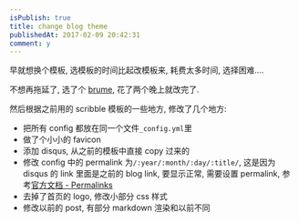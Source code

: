 ```yaml
---
isPublish: true
title: change blog theme
publishedAt: 2017-02-09 20:42:31
comment: y
---
```


早就想换个模板, 选模板的时间比起改模板来, 耗费太多时间, 选择困难....

不想再拖延了, 选了个 [brume](https://github.com/aigarsdz/brume), 花了两个晚上就改完了.

然后根据之前用的 scribble 模板的一些地方, 修改了几个地方:

+ 把所有 config 都放在同一个文件`_config.yml`里
+ 做了个小小的 favicon
+ 添加 disqus, 从之前的模板中直接 copy 过来的
+ 修改 config 中的 permalink 为`/:year/:month/:day/:title/`, 这是因为 disqus 的 link 里面是之前的 blog link, 要显示正常, 需要设置 permalink, 参考[官方文档 - Permalinks](https://jekyllrb.com/docs/permalinks/)
+ 去掉了首页的 logo, 修改小部分 css 样式
+ 修改以前的 post, 有部分 markdown 渲染和以前不同
